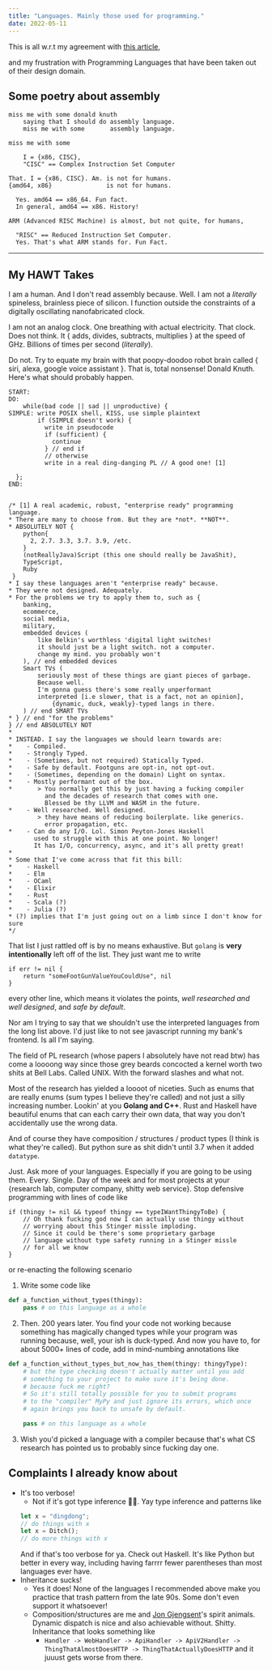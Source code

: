 ```yaml
---
title: "Languages. Mainly those used for programming."
date: 2022-05-11
---
```

This is all w.r.t my agreement with [this article](http://www.leancrew.com/all-this/2011/12/more-shell-less-egg/), 

and my frustration with Programming Languages that have been taken out of their design domain. 

## Some poetry about assembly
```
miss me with some donald knuth
    saying that I should do assembly language.
    miss me with some       assembly language.

miss me with some

    I = {x86, CISC},
    "CISC" == Complex Instruction Set Computer

That. I = {x86, CISC}. Am. is not for humans.
{amd64, x86}               is not for humans.

  Yes. amd64 == x86_64. Fun fact.
  In general, amd64 == x86. History!

ARM (Advanced RISC Machine) is almost, but not quite, for humans,

  "RISC" == Reduced Instruction Set Computer.
  Yes. That's what ARM stands for. Fun Fact.
```

---

## My HAWT Takes

I am a human. And I don't read assembly because. Well. 
I am not a *literally* spineless, brainless piece of silicon.
I function outside the constraints of a digitally oscillating nanofabricated clock.

I am not an analog clock. One breathing with actual electricity. That clock. Does not think.
It { adds, divides, subtracts, multiplies } at the speed of GHz.
Billions of times per second (*literally*).

  Do not. Try to equate my brain with that poopy-doodoo robot brain called
{ siri, alexa, google voice assistant }. That is, total nonsense! Donald Knuth.
Here's what should probably happen.

```
START:
DO:
    while(bad code || sad || unproductive) {
SIMPLE: write POSIX shell, KISS, use simple plaintext
        if (SIMPLE doesn't work) {
          write in pseudocode
          if (sufficient) {
            continue
          } // end if
          // otherwise
          write in a real ding-danging PL // A good one! [1]

  };
END:


/* [1] A real academic, robust, "enterprise ready" programming language.
* There are many to choose from. But they are *not*. **NOT**.
* ABSOLUTELY NOT { 
    python{
      2, 2.7. 3.3, 3.7. 3.9, /etc.
    }
    (notReallyJava)Script (this one should really be JavaShit),
    TypeScript,
    Ruby
 }
* I say these languages aren't "enterprise ready" because.
* They were not designed. Adequately.
* For the problems we try to apply them to, such as {
    banking,
    ecommerce,
    social media,
    military,
    embedded devices (
        like Belkin's worthless 'digital light switches!
        it should just be a light switch. not a computer.
        change my mind. you probably won't
    ), // end embedded devices
    Smart TVs (
        seriously most of these things are giant pieces of garbage.
        Because well. 
        I'm gonna guess there's some really unperformant
        interpreted [i.e slower, that is a fact, not an opinion],
            {dynamic, duck, weakly}-typed langs in there.
    ) // end SMART TVs
* } // end "for the problems"
} // end ABSOLUTELY NOT
* 
* INSTEAD. I say the languages we should learn towards are:
*    - Compiled.
*    - Strongly Typed.
*    - (Sometimes, but not required) Statically Typed.
*    - Safe by default. Footguns are opt-in, not opt-out.
*    - (Sometimes, depending on the domain) Light on syntax.
*    - Mostly performant out of the box.
*       > You normally get this by just having a fucking compiler
          and the decades of research that comes with one.
          Blessed be thy LLVM and WASM in the future.
*    - Well researched. Well designed.
        > they have means of reducing boilerplate. like generics.
          error propagation, etc.
*    - Can do any I/O. Lol. Simon Peyton-Jones Haskell
       used to struggle with this at one point. No longer!
       It has I/O, concurrency, async, and it's all pretty great!
*
* Some that I've come across that fit this bill:
*    - Haskell
*    - Elm
*    - OCaml
*    - Elixir 
*    - Rust
*    - Scala (?)
*    - Julia (?)
* (?) implies that I'm just going out on a limb since I don't know for sure
*/
```

That list I just rattled off is by no means exhaustive. But `golang` is **very intentionally** left off of the list.
They just want me to write
```golang
if err != nil {
    return "someFootGunValueYouCouldUse", nil
}
```
every other line, which means it violates the points, _well researched and well designed_, and _safe by default_.

Nor am I trying to say that we shouldn't use the interpreted languages from the long list above. I'd just like to not see javascript running my bank's frontend. Is all I'm saying.

The field of PL research (whose papers I absolutely have not read btw) has come a loooong way since those grey beards concocted a kernel worth two shits at Bell Labs. Called UNIX. With the forward slashes and what not. 

Most of the research has yielded a loooot of niceties. Such as enums that are really enums (sum types I believe they're called) and not just a silly increasing number. Lookin' at you **Golang and C++**. Rust and Haskell have beautiful enums that can each carry their own data, that way you don't accidentally use the wrong data.

And of course they have composition / structures / product types (I think is what they're called). But python sure as shit didn't until 3.7 when it added `datatype`.

Just. Ask more of your languages. Especially if you are going to be using them. Every. Single. Day of the week and for most projects at your {research lab, computer company, shitty web service}. Stop defensive programming with lines of code like

```
if (thingy != nil && typeof thingy == typeIWantThingyToBe) {
    // Oh thank fucking god now I can actually use thingy without
    // worrying about this Stinger missle imploding.
    // Since it could be there's some proprietary garbage
    // language without type safety running in a Stinger missle
    // for all we know
}
```

or re-enacting the following scenario

1. Write some code like
```python
def a_function_without_types(thingy):
    pass # on this language as a whole
```
2. Then. 200 years later. You find your code not working because something has
magically changed types while your program was running because, well, your ish is duck-typed.
And now you have to, for about 5000+ lines of code, add in mind-numbing annotations like
```python
def a_function_without_types_but_now_has_them(thingy: thingyType):
    # but the type checking doesn't actually matter until you add
    # something to your project to make sure it's being done.
    # because fuck me right?
    # So it's still totally possible for you to submit programs
    # to the "compiler" MyPy and just ignore its errors, which once
    # again brings you back to unsafe by default.

    pass # on this language as a whole
```
3. Wish you'd picked a language with a compiler because that's what CS
research has pointed us to probably since fucking day one.

## Complaints I already know about

* It's too verbose!
    - Not if it's got type inference 👍🏼. Yay type inference and patterns like
    ```rust
    let x = "dingdong";
    // do things with x
    let x = Ditch();
    // do more things with x
    ```
    And if that's too verbose for ya. Check out Haskell. It's like Python but better in every way, including having farrrr fewer parentheses than most languages ever have.
* Inheritance sucks!
    - Yes it does! None of the languages I recommended above make you practice that
    trash pattern from the late 90s. Some don't even support it whatsoever!
    - Composition/structures are me and [Jon Gjengsent](https://rust-for-rustaceans.com/)'s spirit animals.
    Dynamic dispatch is nice and also achievable without. Shitty. Inheritance that looks something like
      - `Handler -> WebHandler -> ApiHandler -> ApiV2Handler -> ThingThatAlmostDoesHTTP -> ThingThatActuallyDoesHTTP`
    and it juuust gets worse from there.

